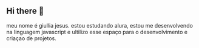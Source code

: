 ## Hi there 👋
meu nome é giullia jesus.
estou estudando alura,
estou me desenvolvendo na linguagem javascript e 
ultilizo esse espaço para o desenvolvimento e criaçao de projetos. 
<!--
**giulliajesus/giulliajesus** is a ✨ _special_ ✨ repository because its `README.md` (this file) appears on your GitHub profile.

Here are some ideas to get you started:

- 🔭 I’m currently working on ...
- 🌱 I’m currently learning ...
- 👯 I’m looking to collaborate on ...
- 🤔 I’m looking for help with ...
- 💬 Ask me about ...
- 📫 How to reach me: ...
- 😄 Pronouns: ...
- ⚡ Fun fact: ...
-->
